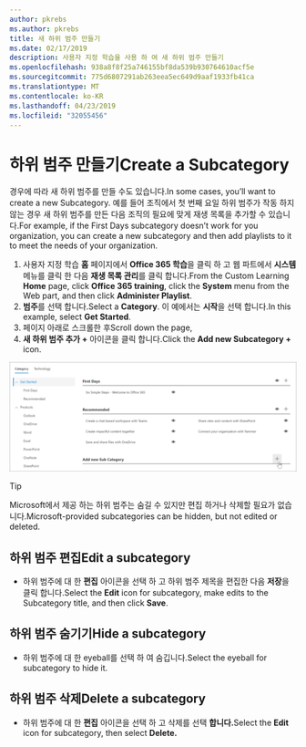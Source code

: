```yaml
---
author: pkrebs
ms.author: pkrebs
title: 새 하위 범주 만들기
ms.date: 02/17/2019
description: 사용자 지정 학습을 사용 하 여 새 하위 범주 만들기
ms.openlocfilehash: 938a8f8f25a746155bf8da539b930764610acf5e
ms.sourcegitcommit: 775d6807291ab263eea5ec649d9aaf1933fb41ca
ms.translationtype: MT
ms.contentlocale: ko-KR
ms.lasthandoff: 04/23/2019
ms.locfileid: "32055456"
---
```

# <a name="create-a-subcategory"></a><span data-ttu-id="f24c8-103">하위 범주 만들기</span><span class="sxs-lookup"><span data-stu-id="f24c8-103">Create a Subcategory</span></span> 
<span data-ttu-id="f24c8-104">경우에 따라 새 하위 범주를 만들 수도 있습니다.</span><span class="sxs-lookup"><span data-stu-id="f24c8-104">In some cases, you’ll want to create a new Subcategory.</span></span> <span data-ttu-id="f24c8-105">예를 들어 조직에서 첫 번째 요일 하위 범주가 작동 하지 않는 경우 새 하위 범주를 만든 다음 조직의 필요에 맞게 재생 목록을 추가할 수 있습니다.</span><span class="sxs-lookup"><span data-stu-id="f24c8-105">For example, if the First Days subcategory doesn’t work for you organization, you can create a new subcategory and then add playlists to it to meet the needs of your organization.</span></span> 

1. <span data-ttu-id="f24c8-106">사용자 지정 학습 **홈** 페이지에서 **Office 365 학습**을 클릭 하 고 웹 파트에서 **시스템** 메뉴를 클릭 한 다음 **재생 목록 관리**를 클릭 합니다.</span><span class="sxs-lookup"><span data-stu-id="f24c8-106">From the Custom Learning **Home** page, click **Office 365 training**, click the **System** menu from the Web part, and then click **Administer Playlist**.</span></span> 
2. <span data-ttu-id="f24c8-107">**범주**를 선택 합니다.</span><span class="sxs-lookup"><span data-stu-id="f24c8-107">Select a **Category**.</span></span> <span data-ttu-id="f24c8-108">이 예에서는 **시작**을 선택 합니다.</span><span class="sxs-lookup"><span data-stu-id="f24c8-108">In this example, select **Get Started**.</span></span>  
3. <span data-ttu-id="f24c8-109">페이지 아래로 스크롤한 후</span><span class="sxs-lookup"><span data-stu-id="f24c8-109">Scroll down the page,</span></span> 
3. <span data-ttu-id="f24c8-110">**새 하위 범주 추가 +** 아이콘을 클릭 합니다.</span><span class="sxs-lookup"><span data-stu-id="f24c8-110">Click the **Add new Subcategory +** icon.</span></span>  

![cg-newsubcategory-.png](media/cg-newsubcategory.png)

> [!TIP]
> <span data-ttu-id="f24c8-112">Microsoft에서 제공 하는 하위 범주는 숨길 수 있지만 편집 하거나 삭제할 필요가 없습니다.</span><span class="sxs-lookup"><span data-stu-id="f24c8-112">Microsoft-provided subcategories can be hidden, but not edited or deleted.</span></span> 

## <a name="edit-a-subcategory"></a><span data-ttu-id="f24c8-113">하위 범주 편집</span><span class="sxs-lookup"><span data-stu-id="f24c8-113">Edit a subcategory</span></span>
- <span data-ttu-id="f24c8-114">하위 범주에 대 한 **편집** 아이콘을 선택 하 고 하위 범주 제목을 편집한 다음 **저장**을 클릭 합니다.</span><span class="sxs-lookup"><span data-stu-id="f24c8-114">Select the **Edit** icon for subcategory, make edits to the Subcategory title, and then click **Save**.</span></span>

## <a name="hide-a-subcategory"></a><span data-ttu-id="f24c8-115">하위 범주 숨기기</span><span class="sxs-lookup"><span data-stu-id="f24c8-115">Hide a subcategory</span></span>
- <span data-ttu-id="f24c8-116">하위 범주에 대 한 eyeball를 선택 하 여 숨깁니다.</span><span class="sxs-lookup"><span data-stu-id="f24c8-116">Select the eyeball for subcategory to hide it.</span></span> 

## <a name="delete-a-subcategory"></a><span data-ttu-id="f24c8-117">하위 범주 삭제</span><span class="sxs-lookup"><span data-stu-id="f24c8-117">Delete a subcategory</span></span>
- <span data-ttu-id="f24c8-118">하위 범주에 대 한 **편집** 아이콘을 선택 하 고 삭제를 선택 **합니다.**</span><span class="sxs-lookup"><span data-stu-id="f24c8-118">Select the **Edit** icon for subcategory, then select **Delete.**</span></span> 

